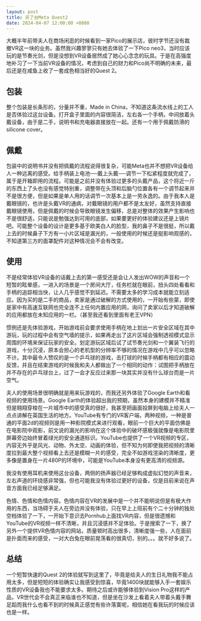 ```yaml
---
layout: post
title: 买了台Meta Quest2
date: 2024-04-07 12:00:00 +0800
---
```

大概半年前带夫人在商场闲逛的时候看到一家Pico的展示店，彼时字节还没有裁撤VR这一块的业务。虽然我兴趣寥寥只有她去体验了一下Pico neo3，当时应该玩的是节奏光剑，但是没想到VR设备居然成了她心心念念的玩具。于是在高强度地补习了一下当前VR设备的情况，考虑到自己的财力和Pico尚不明确的未来，最后还是在咸鱼上收了一套成色相当好的Quest 2。
## 包装
整个包装是长条形的，分量并不重，Made in China，不知道这条流水线上的工人是否体验过这台设备。打开盒子里面的内容很简洁，左右各一个手柄，中间放着头戴设备，由于是二手，说明书和充电器直接放在一起。还有一个用于佩戴防滑的silicone cover。
## 佩戴
包装中的说明书并没有把佩戴的流程说得很复杂，可能Meta也并不想把VR设备给人一种远离的感受。给手柄装上电池──戴上头戴──调节一下松紧程度就完成了，属于是开箱即用的流程。可能是之前并没有体验过更多的头戴产品，这个将近一斤的东西上了头也没有感觉特别重，调整带在头顶和后脑勺位置各有一个调节起来并不是很方便，但是如果是单人用的话调节一次基本上是一劳永逸的。由于我本人是戴眼镜的，也许是头戴VR的通病，对戴眼镜的用户都不是太友好，虽然支持直接戴眼镜使用，但是佩戴的时候会导致眼镜发生偏移，总是对整体的效果产生影响也不是很舒适，只能说是勉强达到可用的底部，如果要更好的体验建议还是上镜片吧。可能整个设备的设计是更多基于欧美白人的脸型，我的鼻子不是很挺，所以戴上去的时候鼻子下方有一小片区域是漏光的，一般使用的时候还是挺影响观感的，不知道第三方的面罩配件对这种情况会不会有改变。
## 使用
不是经常体验VR设备的话戴上去的第一感受还是会让人发出WOW的声音和一个短暂的眩晕感，一进入的场景是一个房间大厅，任务栏就在眼前，扭头四处看看和手柄的追踪相当快，让人几乎感觉不到延迟。不需要太多的学习成本就能立刻适应。因为买的是二手的商品，卖家是通过破解的方式使用的，一开始有些蒙，即使是家中有高速互联网也完全连不上任何内置应用的网，询问了卖家以后才知道破解的应用都放在未知应用的一栏。（甚至我还看到里面有老王VPN）

惯例还是先体验游戏，开始游戏前会要求使用手柄在地上划出一片安全区域在其中游玩，玩的过程中会有空气墙的提示，如果再走出了这片区域会强制透视模式显示周围的环境来保证玩家的安全。划定游玩区域后试了试节奏光剑和一个翼装飞行的游戏，十分沉浸，原本会担心的老机型的分辨率不够的情况在游戏中几乎可以忽略不计。其中最令人赞叹的是一个乒乓球的游戏，击打球的时候手柄都有相应的震动反馈，并且在结束游戏的时候我和夫人都做出了一个相同的动作：试图把手柄放在并不存在的乒乓球台上，过了一会才反应过来那一块其实并没有什么球台而是一片空气。

夫人的使用场景很明确就是用来玩游戏的，而我还另外体验了Google Earth和看视频的使用场景。Google Earth的体验超出我的预期，虽然本身的建模并不精准但是翱翔穿梭在一片城市中的感受真的很好，我甚至把画面投屏到电脑上给夫人一点点讲解在英国生活的地方。YouTube有专门的VR客户端，两种视频，一种是普通的平面2d的视频则是用一种影院模式来进行观看，眼前一个巨大的平面仿佛是在电影院中观影，前文说的漏光的影响在这个体验中的破坏感极强就像是电影院里屏幕旁边始终冒着绿光的安全通道标识。YouTube也提供了一个VR视频的专区，内容无外乎是风光、动物、外太空、动画的体验，但不知为何即使我把视频的清晰度拉到最大整个视频看上去还是模糊一片的感受，完全不如游戏渲染的清晰度，更多像是置身在一片480P的环境中，可能是YouTube本身没有更高清的视频源。

我没有使用耳机来使用这台设备，两侧的扬声器已经足够构成虚拟幻觉的声音来，左右声道的环绕感非常强，但也可能我没有体验过更好的设备，仅是目前来说在声音方面我已经足够满足。

色情、色情和色情内容。色情内容在VR的发展中是一个并不能明说但是有极大作用的东西，当场碍于夫人在旁边并没有体验，只在早上上班前有个二十分钟的独处空档体验了一下，一开始下意识去Pornhub上面找VR内容，但是很遗憾和YouTube的VR视频一样不清晰，并且沉浸感并不足体验。于是搜索了一下，换了另外一个提供VR色情内容的网站，质量顿时高出很多，清晰度强一些，人在面前是扑面而来的感受，一对大白兔在眼前晃荡看的很真切，别的。。。就不好多说了。
## 总结
一个短暂快速的Quest 2的体验就写到这里了，毕竟是给夫人的生日礼物我不能占用太多，但是短短的体验确实让我感受到惊喜，毕竟1400块就能够入手一套娱乐性质的VR设备我也不能要求太多。期待之后或许能够体验到Vision Pro这样的产品，VR世代会不会真正来临谁也不知道，但是坐在沙发上看着夫人带着头戴手舞足蹈而我什么也看不到的时候真正感觉有些许落寞呢，相信她在看我玩的时候应该也是一样。


